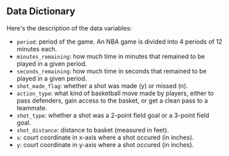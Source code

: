 ## Data Dictionary

Here's the description of the data variables:

- `period`: period of the game. An NBA game is divided into 4 periods of 12 minutes each.
- `minutes_remaining`: how much time in minutes that remained to be played in a given period.
- `seconds_remaining`: how much time in seconds that remained to be played in a given period.
- `shot_made_flag`: whether a shot was made (y) or missed (n).
- `action_type`: what kind of basketball move made by players, either to pass defenders, gain access to the basket, or get a clean pass to a teammate.
- `shot_type`: whether a shot was a 2-point field goal or a 3-point field goal.
- `shot_distance`: distance to basket (measured in feet).
- `x`: court coordinate in x-axis where a shot occured (in inches).
- `y`: court coordinate in y-axis where a shot occured (in inches).
